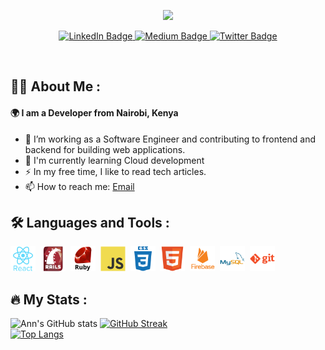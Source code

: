 <p align="center">
  <img src="https://media.giphy.com/media/hpXdHPfFI5wTABdDx9/giphy.gif" width="250"/>
</p>
<p align="center">
  <a href="https://www.linkedin.com/in/annomao/">
    <img src="https://img.shields.io/badge/LinkedIn-blue?style=for-the-badge&logo=linkedin&logoColor=white" alt="LinkedIn Badge"/>
  </a>
  <a href="https://medium.com/@omaokerubo21">
    <img src="https://img.shields.io/badge/Medium-white?style=for-the-badge&logo=medium&logoColor=black" alt="Medium Badge"/>
  </a>
  <a href="">
    <img src="https://img.shields.io/badge/Twitter-blue?style=for-the-badge&logo=twitter&logoColor=white" alt="Twitter Badge"/>
  </a>
</p>
<p align="center">
<img src="https://komarev.com/ghpvc/?username=annomao&style=for-the-badge&color=blue" alt=""/>
</p>

## :woman_technologist: About Me :
#### :earth_africa: I am a Developer from Nairobi, Kenya

  - :telescope: I’m working as a Software Engineer and contributing to frontend and backend for building web applications.
  - :seedling: I'm currently learning Cloud development
  - :zap: In my free time, I like to read tech articles.
  - 📫 How to reach me: [Email](https://mail.google.com/mail/?view=cm&source=mailto&to=omaoannkerubo@gmail.com)

## :hammer_and_wrench: Languages and Tools :
<p>
  <img src="https://github.com/devicons/devicon/blob/master/icons/react/react-original-wordmark.svg" title="React" alt="React" width="40" height="40"/>&nbsp;
  <img src="https://github.com/devicons/devicon/blob/master/icons/rails/rails-original-wordmark.svg" title="Ruby on Rails" alt="Rails" width="40" height="40"/>&nbsp;
  <img src="https://github.com/devicons/devicon/blob/master/icons/ruby/ruby-original-wordmark.svg" title="RUBY" alt="RUBY" width="40" height="40"/>&nbsp;
  <img src="https://github.com/devicons/devicon/blob/master/icons/javascript/javascript-original.svg" title="JavaScript" alt="JavaScript" width="40" height="40"/>&nbsp;
  <img src="https://github.com/devicons/devicon/blob/master/icons/css3/css3-plain-wordmark.svg"  title="CSS3" alt="CSS" width="40" height="40"/>&nbsp;
  <img src="https://github.com/devicons/devicon/blob/master/icons/html5/html5-original.svg" title="HTML5" alt="HTML" width="40" height="40"/>&nbsp;
  <img src="https://github.com/devicons/devicon/blob/master/icons/firebase/firebase-plain-wordmark.svg" title="Firebase" alt="Firebase" width="40" height="40"/>&nbsp;
  <img src="https://github.com/devicons/devicon/blob/master/icons/mysql/mysql-original-wordmark.svg" title="MySQL"  alt="MySQL" width="40" height="40"/>&nbsp;
  <img src="https://github.com/devicons/devicon/blob/master/icons/git/git-plain-wordmark.svg" title="Git" alt="Git" width="40" height="40"/>
</p>

## :fire: My Stats :
![Ann's GitHub stats](https://github-readme-stats.vercel.app/api?username=annomao&count_private=true&show_icons=true&theme=react&bg_color=000000)
[![GitHub Streak](http://github-readme-streak-stats.herokuapp.com?user=annomao&theme=black-ice&background=000000)](https://git.io/streak-stats)  
[![Top Langs](https://github-readme-stats.vercel.app/api/top-langs/?username=annomao&layout=compact&theme=react&bg_color=000000)](https://github.com/anuraghazra/github-readme-stats)





